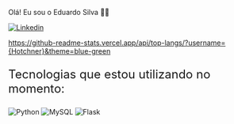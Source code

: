 Olá! Eu sou o Eduardo Silva 🖐🏻

[![Linkedin](https://img.shields.io/badge/LinkedIn-0077B5?style=for-the-badge&logo=linkedin&logoColor=white)](https://www.linkedin.com/in/eduardo-silva-9b15a2286/) 

https://github-readme-stats.vercel.app/api/top-langs/?username={Hotchner}&theme=blue-green

<div style="display: inline_block">
    <p style="font-size: 1.5rem">Tecnologias que estou utilizando no momento:</p>
    <img alt="Python" src="https://img.shields.io/badge/Python-3776AB?style=for-the-badge&logo=python&logoColor=white"/>
    <img alt="MySQL" src="https://img.shields.io/badge/MySQL-005C84?style=for-the-badge&logo=mysql&logoColor=white"/>
    <img alt="Flask" src="https://img.shields.io/badge/Flask-000000?style=for-the-badge&logo=flask&logoColor=white"/>
</div>
